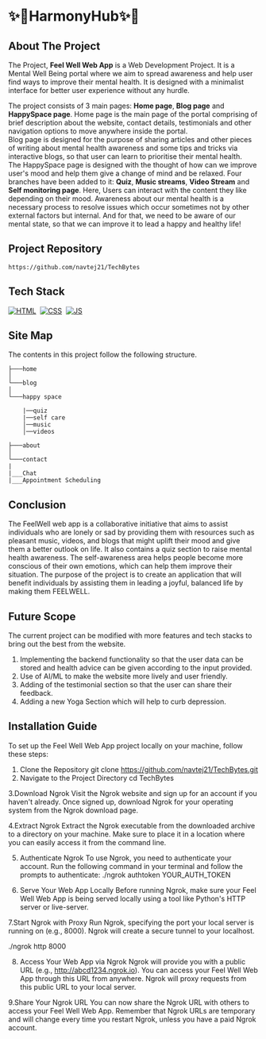 
# ✨🌸HarmonyHub✨🌸

## About The Project

The Project, <strong>Feel Well Web App</strong> is a Web Development Project. It is a Mental Well Being portal where we aim to spread awareness and help user find ways to improve their mental health. It is designed with a minimalist interface for better user experience without any hurdle. 

The project consists of 3 main pages: <strong>Home page</strong>, <strong>Blog page</strong> and <strong>HappySpace page</strong>. Home page is the main page of the portal comprising of brief description about the website, contact details, testimonials and other navigation options to move anywhere inside the portal. 
<br>Blog page is designed for the purpose of sharing articles and other pieces of writing about mental health awareness and some tips and tricks via interactive blogs, so that user can learn to prioritise their mental health.
<br>The HappySpace page is designed with the thought of how can we improve user's mood and help them give a change of mind and be relaxed. Four branches have been added to it: <strong>Quiz</strong>, <strong>Music streams</strong>, <strong>Video Stream</strong> and <strong>Self monitoring page</strong>. Here, Users can interact with the content they like depending on their mood. Awareness about our mental health is a necessary process to resolve issues which occur sometimes not by other external factors but internal. And for that, we need to be aware of our mental state, so that we can improve it to lead a happy and healthy life!



## Project Repository 

```
https://github.com/navtej21/TechBytes
```

## Tech Stack
[![HTML](https://img.shields.io/badge/html5%20-%23E34F26.svg?&style=for-the-badge&logo=html5&logoColor=white)](https://github.com/manankohlii/spacex-launch-data/search?l=html)&nbsp;
[![CSS](https://img.shields.io/badge/css3%20-%231572B6.svg?&style=for-the-badge&logo=css3&logoColor=white)](https://github.com/manankohlii/spacex-launch-data/search?l=css)&nbsp;
[![JS](https://img.shields.io/badge/javascript%20-%23323330.svg?&style=for-the-badge&logo=javascript&logoColor=%23F7DF1E)](https://github.com/manankohlii/spacex-launch-data/search?l=javascript)

## Site Map
The contents in this project follow the following structure.

```
├───home
│
└───blog
│
└───happy space

    |──quiz
    |──self care
    │──music
    │──videos

├───about
│
└───contact
|
|___Chat
|___Appointment Scheduling
```



## Conclusion
The FeelWell web app is a collaborative initiative that aims to assist individuals who are lonely or sad by providing them with resources such as pleasant music, videos, and blogs that might uplift their mood and give them a better outlook on life. It also contains a quiz section to raise mental health awareness. The self-awareness area helps people become more conscious of their own emotions, which can help them improve their situation. The purpose of the project is to create an application that will benefit individuals by assisting them in leading a joyful, balanced life by making them FEELWELL.



## Future Scope 
The current project can be modified with more features and tech stacks to bring out the best from the website. 
1. Implementing the backend functionality so that the user data can be stored and health advice can be given according to the input provided. 
2. Use of AI/ML to make the website more lively and user friendly.
3. Adding of the testimonial section so that the user can share their feedback.
4. Adding a new Yoga Section which will help to curb depression.

## Installation Guide
To set up the Feel Well Web App project locally on your machine, follow these steps:
1. Clone the Repository
   git clone https://github.com/navtej21/TechBytes.git
2. Navigate to the Project Directory
   cd TechBytes

3.Download Ngrok
Visit the Ngrok website and sign up for an account if you haven't already. Once signed up, download Ngrok for your operating system from the Ngrok download page.

4.Extract Ngrok
Extract the Ngrok executable from the downloaded archive to a directory on your machine. Make sure to place it in a location where you can easily access it from the command line.

5. Authenticate Ngrok
To use Ngrok, you need to authenticate your account. Run the following command in your terminal and follow the prompts to authenticate:
./ngrok authtoken YOUR_AUTH_TOKEN

6. Serve Your Web App Locally
Before running Ngrok, make sure your Feel Well Web App is being served locally using a tool like Python's HTTP server or live-server.

7.Start Ngrok with Proxy
Run Ngrok, specifying the port your local server is running on (e.g., 8000). Ngrok will create a secure tunnel to your localhost.

./ngrok http 8000

8. Access Your Web App via Ngrok
Ngrok will provide you with a public URL (e.g., http://abcd1234.ngrok.io). You can access your Feel Well Web App through this URL from anywhere. Ngrok will proxy requests from this public URL to your local server.

9.Share Your Ngrok URL
You can now share the Ngrok URL with others to access your Feel Well Web App. Remember that Ngrok URLs are temporary and will change every time you restart Ngrok, unless you have a paid Ngrok account.







